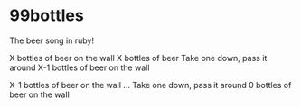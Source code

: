 # 99bottles

The beer song in ruby!

X bottles of beer on the wall
X bottles of beer
Take one down, pass it around
X-1 bottles of beer on the wall

X-1 bottles of beer on the wall
...
Take one down, pass it around
0 bottles of beer on the wall
